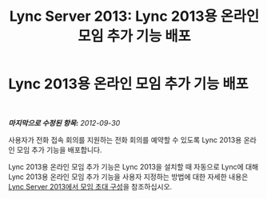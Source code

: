 ﻿---
title: 'Lync Server 2013: Lync 2013용 온라인 모임 추가 기능 배포'
TOCTitle: Lync 2013용 온라인 모임 추가 기능 배포
ms:assetid: ce8608f6-71d4-46f1-b101-50f163916d52
ms:mtpsurl: https://technet.microsoft.com/ko-kr/library/Gg398873(v=OCS.15)
ms:contentKeyID: 49305073
ms.date: 08/24/2015
mtps_version: v=OCS.15
ms.translationtype: HT
---

# Lync 2013용 온라인 모임 추가 기능 배포

 

_**마지막으로 수정된 항목:** 2012-09-30_

사용자가 전화 접속 회의를 지원하는 전화 회의를 예약할 수 있도록 Lync 2013용 온라인 모임 추가 기능을 배포합니다.

Lync 2013용 온라인 모임 추가 기능은 Lync 2013을 설치할 때 자동으로 Lync에 대해 Lync 2013용 온라인 모임 추가 기능을 사용자 지정하는 방법에 대한 자세한 내용은 [Lync Server 2013에서 모임 초대 구성](lync-server-2013-configuring-the-meeting-invitation.md)을 참조하십시오.

